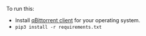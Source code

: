 To run this:
- Install [qBittorrent client](https://www.qbittorrent.org/download.php) for your operating system.
- `pip3 install -r requirements.txt`
